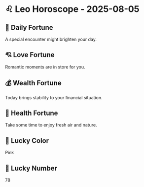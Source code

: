 # ♌ Leo Horoscope - 2025-08-05

## 🎯 Daily Fortune

A special encounter might brighten your day.

## 💘 Love Fortune

Romantic moments are in store for you.

## 💰 Wealth Fortune

Today brings stability to your financial situation.

## 🌱 Health Fortune

Take some time to enjoy fresh air and nature.

## 🎨 Lucky Color

Pink

## 🔢 Lucky Number

78
